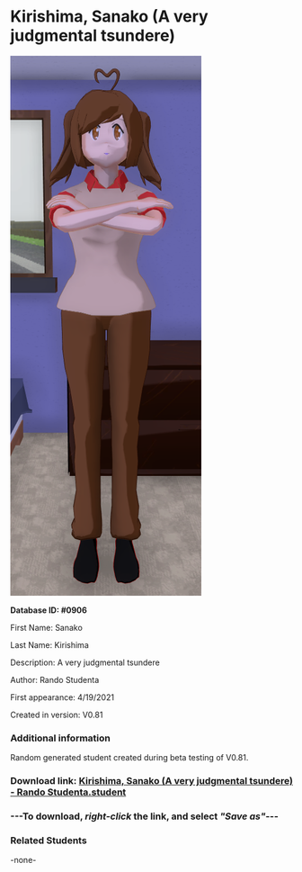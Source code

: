 # Kirishima, Sanako (A very judgmental tsundere)

<img src="../../Files/Images/Kirishima, Sanako (A very judgmental tsundere).png" title="Kirishima, Sanako (A very judgmental tsundere) - Rando Studenta">

**Database ID: #0906**

First Name: Sanako

Last Name: Kirishima

Description: A very judgmental tsundere

Author: Rando Studenta

First appearance: 4/19/2021

Created in version: V0.81

### Additional information

Random generated student created during beta testing of V0.81.

### Download link: <a href="https://raw.githubusercontent.com/Arbiter1223/Daigaku-Gurashi-Custom-Students/master/Files/Student%20Files/Kirishima%2C%20Sanako%20(A%20very%20judgmental%20tsundere)%20-%20Rando%20Studenta.student">Kirishima, Sanako (A very judgmental tsundere) - Rando Studenta.student</a>

### ---**To download, _right-click_ the link, and select _"Save as"_**---

### Related Students

-none-
